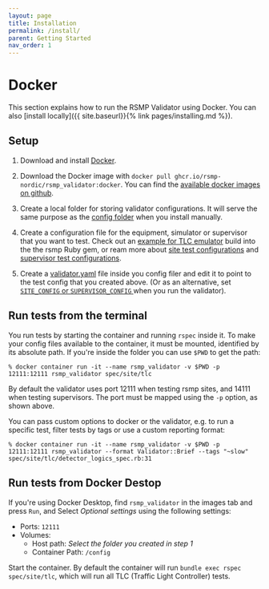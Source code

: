 ```yaml
---
layout: page
title: Installation
permalink: /install/
parent: Getting Started
nav_order: 1
---
```


# Docker
This section explains how to run the RSMP Validator using Docker. You can also [install locally]({{ site.baseurl}}{% link pages/installing.md %}).

## Setup
1. Download and install [Docker](https://www.docker.com).

2. Download the Docker image with `docker pull ghcr.io/rsmp-nordic/rsmp_validator:docker`. You can find the [available docker images on github](https://github.com/rsmp-nordic/rsmp_validator/pkgs/container/rsmp_validator).


2. Create a local folder for storing validator configurations. It will serve the same purpose as the [config folder](https://rsmp-nordic.org/rsmp_validator/config/) when you install manually.

3. Create a configuration file for the equipment, simulator or supervisor that you want to test. Check out an [example for TLC emulator](https://github.com/rsmp-nordic/rsmp_validator/blob/master/config/gem_tlc.yaml) build into the the rsmp Ruby gem, or ream more about [site test configurations](https://rsmp-nordic.org/rsmp_validator/config/#options-for-site-testing) and [supervisor test configurations](https://rsmp-nordic.org/rsmp_validator/config/#options-for-supervisor-testing).

4. Create a [validator.yaml](https://rsmp-nordic.org/rsmp_validator/config/#choosing-what-config-to-use) file inside you config filer and edit it to point to the test config that you created above. (Or as an alternative, set [`SITE_CONFIG` or `SUPERVISOR_CONFIG`
](https://rsmp-nordic.org/rsmp_validator/config/#choosing-what-config-to-use) when you run the validator).


## Run tests from the terminal
You run tests by starting the container and running `rspec` inside it. To make your config files available to the container, it must be mounted, identified by its absolute path. If you're inside the folder you can use `$PWD` to get the path:

`% docker container run -it --name rsmp_validator -v $PWD -p 12111:12111 rsmp_validator spec/site/tlc`

By default the validator uses port 12111 when testing rsmp sites, and 14111 when testing supervisors. The port must be mapped using the `-p` option, as shown above.

You can pass custom options to docker or the validator, e.g. to run a specific test, filter tests by tags or use a custom reporting format:

`% docker container run -it --name rsmp_validator -v $PWD -p 12111:12111 rsmp_validator --format Validator::Brief --tags "~slow" spec/site/tlc/detector_logics_spec.rb:31`


## Run tests from Docker Destop
If you're using Docker Desktop, find `rsmp_validator` in the images tab and press `Run`, and Select *Optional settings* using the following settings:
   * Ports: `12111` 
   * Volumes:
     * Host path: *Select the folder you created in step 1*
     * Container Path: `/config`

Start the container. By default the container will run `bundle exec rspec spec/site/tlc`, which will run all TLC (Traffic Light Controller) tests.
